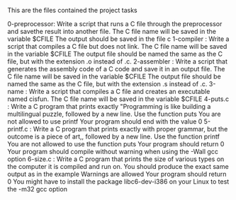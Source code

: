 This are the files contained the project tasks

0-preprocessor: Write a script that runs a C file through the preprocessor and savethe result into another file.
		The C file name will be saved in the variable $CFILE
		The output should be saved in the file c
1-compiler : Write a script that compiles a C file but does not link.
		The C file name will be saved in the variable $CFILE
		The output file should be named the same as the C file, but with the extension .o instead of .c.
2-assembler : Write a script that generates the assembly code of a C code and save it in an output file.
		The C file name will be saved in the variable $CFILE
		The output file should be named the same as the C file, but with the extension .s instead of .c.
3-name : Write a script that compiles a C file and creates an executable named cisfun.
		The C file name will be saved in the variable $CFILE
4-puts.c : Write a C program that prints exactly "Programming is like building a multilingual puzzle, followed by a new line.
		Use the function puts
		You are not allowed to use printf
		Your program should end with the value 0
5-printf.c : Write a C program that prints exactly with proper grammar, but the outcome is a piece of art,, followed by a new line.
		Use the function printf
		You are not allowed to use the function puts
		Your program should return 0
		Your program should compile without warning when using the -Wall gcc option
6-size.c : Write a C program that prints the size of various types on the computer it is compiled and run on.
		You should produce the exact same output as in the example
		Warnings are allowed
		Your program should return 0
		You might have to install the package libc6-dev-i386 on your Linux to test the -m32 gcc option
